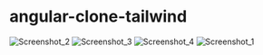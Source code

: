 # angular-clone-tailwind
![Screenshot_2](https://github.com/AmirHam-Za/angular-clone-tailwind/assets/125890933/4e5c4cf8-b28b-406d-9355-3ec4bd89259c)
![Screenshot_3](https://github.com/AmirHam-Za/angular-clone-tailwind/assets/125890933/32890cc6-27e6-4822-b8b8-3c5871ff440b)
![Screenshot_4](https://github.com/AmirHam-Za/angular-clone-tailwind/assets/125890933/9319c386-1198-48fb-ab33-cb0a328263d9)
![Screenshot_1](https://github.com/AmirHam-Za/angular-clone-tailwind/assets/125890933/77479a35-93d5-413c-b256-eb9f0f146047)
